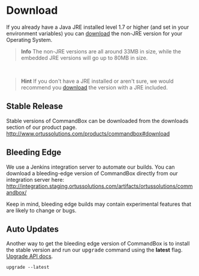 # Download

If you already have a Java JRE installed level 1.7 or higher (and set in
your environment variables) you can [download](http://www.ortussolutions.com/products/commandbox#download) the non-JRE version for
your Operating System. 

>**Info** The non-JRE versions are all around 33MB in size, while the embedded JRE versions will go up to 80MB in size.

<br>

>**Hint** If you don't have a JRE installed or aren't sure, we would recommend you [download](http://www.ortussolutions.com/products/commandbox#download) the version with a JRE included.

</div>

## Stable Release

Stable versions of CommandBox can be downloaded from the downloads
section of our product page.
http://www.ortussolutions.com/products/commandbox#download


## Bleeding Edge

We use a Jenkins integration server to automate our builds. You can
download a bleeding-edge version of CommandBox directly from our
integration server here:
http://integration.staging.ortussolutions.com/artifacts/ortussolutions/commandbox/

Keep in mind, bleeding edge builds may contain experimental features
that are likely to change or bugs.

Auto Updates
------------

Another way to get the bleeding edge version of CommandBox is to install
the stable version and run our <kbd>upgrade</kbd> command using the
**latest** flag. [Upgrade API docs][].

    upgrade --latest

  [1]: http://www.ortussolutions.com/products/commandbox#download
  [2]: http://integration.staging.ortussolutions.com/artifacts/ortussolutions/commandbox/
  [Upgrade API docs]: http://apidocs.ortussolutions.com/commandbox/1.0.0/index.html?commandbox/system/commands/upgrade.html